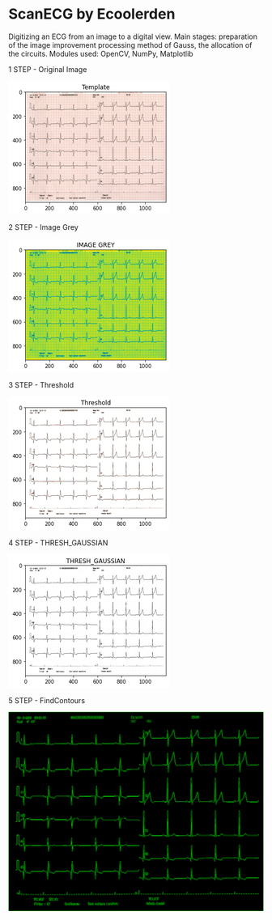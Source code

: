 # ScanECG by Ecoolerden
Digitizing an ECG from an image to a digital view. Main stages: preparation of the image improvement processing method of Gauss, the allocation of the circuits. Modules used: OpenCV, NumPy, Matplotlib

1  STEP - Original Image

![Original Image](https://github.com/ecoolerden/ScanECG/blob/master/demo1.png)

2  STEP - Image Grey

![Original Image](https://github.com/ecoolerden/ScanECG/blob/master/demo2.png)

3  STEP - Threshold

![Original Image](https://github.com/ecoolerden/ScanECG/blob/master/demo3.png)

4  STEP - THRESH_GAUSSIAN

![Original Image](https://github.com/ecoolerden/ScanECG/blob/master/demo4.png)

5  STEP - FindContours

![Original Image](https://github.com/ecoolerden/ScanECG/blob/master/demo5.bmp)
